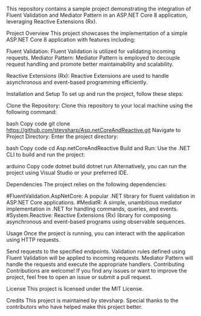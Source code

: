 This repository contains a sample project demonstrating the integration of Fluent Validation and Mediator Pattern in an ASP.NET Core 8 application, leveraging Reactive Extensions (Rx).

Project Overview
This project showcases the implementation of a simple ASP.NET Core 8 application with features including:

Fluent Validation: Fluent Validation is utilized for validating incoming requests.
Mediator Pattern: Mediator Pattern is employed to decouple request handling and promote better maintainability and scalability.

Reactive Extensions (Rx): Reactive Extensions are used to handle asynchronous and event-based programming efficiently.

Installation and Setup
To set up and run the project, follow these steps:

Clone the Repository: Clone this repository to your local machine using the following command:

bash
Copy code
git clone https://github.com/stevsharp/Asp.netCoreAndReactive.git
Navigate to Project Directory: Enter the project directory:

bash
Copy code
cd Asp.netCoreAndReactive
Build and Run: Use the .NET CLI to build and run the project:

arduino
Copy code
dotnet build
dotnet run
Alternatively, you can run the project using Visual Studio or your preferred IDE.

Dependencies
The project relies on the following dependencies:

#FluentValidation.AspNetCore: A popular .NET library for fluent validation in ASP.NET Core applications.
#MediatR: A simple, unambitious mediator implementation in .NET for handling commands, queries, and events.
#System.Reactive: Reactive Extensions (Rx) library for composing asynchronous and event-based programs using observable sequences.

Usage
Once the project is running, you can interact with the application using HTTP requests.

Send requests to the specified endpoints.
Validation rules defined using Fluent Validation will be applied to incoming requests.
Mediator Pattern will handle the requests and execute the appropriate handlers.
Contributing
Contributions are welcome! If you find any issues or want to improve the project, feel free to open an issue or submit a pull request.

License
This project is licensed under the MIT License.

Credits
This project is maintained by stevsharp. Special thanks to the contributors who have helped make this project better.

